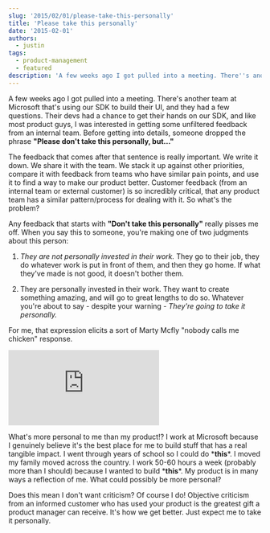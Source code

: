 ```yaml
---
slug: '2015/02/01/please-take-this-personally'
title: 'Please take this personally'
date: '2015-02-01'
authors:
  - justin
tags:
  - product-management
  - featured
description: 'A few weeks ago I got pulled into a meeting. There''s another team at Microsoft that''s using our SDK to build their UI, and they had a few questions. Their devs had a chance to get their hands on our SDK, and like most product guys, I was interested in getting some unfiltered feedback from an internal team. Before getting into details, someone dropped the phrase "Please don''t take this personally, but..."'
---
```


A few weeks ago I got pulled into a meeting. There's another team at Microsoft that's using our SDK to build their UI, and they had a few questions. Their devs had a chance to get their hands on our SDK, and like most product guys, I was interested in getting some unfiltered feedback from an internal team. Before getting into details, someone dropped the phrase **"Please don't take this personally, but..."**

The feedback that comes after that sentence is really important. We write it down. We share it with the team. We stack it up against other priorities, compare it with feedback from teams who have similar pain points, and use it to find a way to make our product better. Customer feedback (from an internal team or external customer) is so incredibly critical, that any product team has a similar pattern/process for dealing with it. So what's the problem?

Any feedback that starts with **"Don't take this personally"** really pisses me off. When you say this to someone, you're making one of two judgments about this person:

<!--truncate-->

1. _They are not personally invested in their work._ They go to their job, they do whatever work is put in front of them, and then they go home. If what they've made is not good, it doesn't bother them.

2. They are personally invested in their work. They want to create something amazing, and will go to great lengths to do so. Whatever you're about to say - despite your warning - _They're going to take it personally._

For me, that expression elicits a sort of Marty Mcfly "nobody calls me chicken" response.

<!-- markdownlint-disable-next-line -->
<div class='embed-container'><iframe title="Nobody calls me chicken" src="https://www.youtube.com/embed/gKosmXx1gkc?start=26" frameborder="0" allowfullscreen></iframe></div>

What's more personal to me than my product!? I work at Microsoft because I genuinely believe it's the best place for me to build stuff that has a real tangible impact. I went through years of school so I could do \***this**\*. I moved my family moved across the country. I work 50-60 hours a week (probably more than I should) because I wanted to build \***this**\*. My product is in many ways a reflection of me. What could possibly be more personal?

Does this mean I don't want criticism? Of course I do! Objective criticism from an informed customer who has used your product is the greatest gift a product manager can receive. It's how we get better. Just expect me to take it personally.
